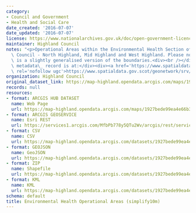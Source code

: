 ```yaml
---
category:
- Council and Government
- Health and Social Care
date_created: '2016-07-07'
date_updated: '2016-07-07'
license: https://www.nationalarchives.gov.uk/doc/open-government-licence/version/3/
maintainer: Highland Council
notes: "<p>Operational Areas within the Environmental Health Section of The Highland\
  \ Council - North Highland, Mid Highland and West Highland. Please note that this\
  \ is a slightly generalised version of the boundaries.<div><br /></div><div>Gemini\
  \ metadata\_ record is at:</div><div><a href='https://www.spatialdata.gov.scot/geonetwork/srv/eng/catalog.search#/metadata/29f4dc28-5a56-4fad-b27e-12b74e159a17'\
  \ rel='nofollow ugc'>https://www.spatialdata.gov.scot/geonetwork/srv/eng/catalog.search#/metadata/29f4dc28-5a56-4fad-b27e-12b74e159a17</a></div></p>"
organization: Highland Council
original_dataset_link: https://map-highland.opendata.arcgis.com/maps/1927bede99ea4e66b3e5ea9b851bd483_0
records: null
resources:
- format: ARCGIS HUB DATASET
  name: Web Page
  url: https://map-highland.opendata.arcgis.com/maps/1927bede99ea4e66b3e5ea9b851bd483_0
- format: ARCGIS GEOSERVICE
  name: Esri REST
  url: https://services1.arcgis.com/MfbPb778y5QTu2Wv/arcgis/rest/services/EnvironmentalHealth_OperationalAreas_simplify_10m/FeatureServer/0
- format: CSV
  name: CSV
  url: https://map-highland.opendata.arcgis.com/datasets/1927bede99ea4e66b3e5ea9b851bd483_0.csv?outSR=%7B%22latestWkid%22%3A3857%2C%22wkid%22%3A102100%7D
- format: GEOJSON
  name: GeoJSON
  url: https://map-highland.opendata.arcgis.com/datasets/1927bede99ea4e66b3e5ea9b851bd483_0.geojson?outSR=%7B%22latestWkid%22%3A3857%2C%22wkid%22%3A102100%7D
- format: ZIP
  name: Shapefile
  url: https://map-highland.opendata.arcgis.com/datasets/1927bede99ea4e66b3e5ea9b851bd483_0.zip?outSR=%7B%22latestWkid%22%3A3857%2C%22wkid%22%3A102100%7D
- format: KML
  name: KML
  url: https://map-highland.opendata.arcgis.com/datasets/1927bede99ea4e66b3e5ea9b851bd483_0.kml?outSR=%7B%22latestWkid%22%3A3857%2C%22wkid%22%3A102100%7D
schema: default
title: Environmental Health Operational Areas (simplify10m)
---
```

